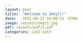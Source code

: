 ```yaml
---
layout: post
title:  "Welcome to Jekyll!"
date:   2021-06-27 14:00:51 -0700
image: /assets/img/1.jpg
pdf: /assets/pdf/1.pdf
categories: cat2 cat3
---
```

